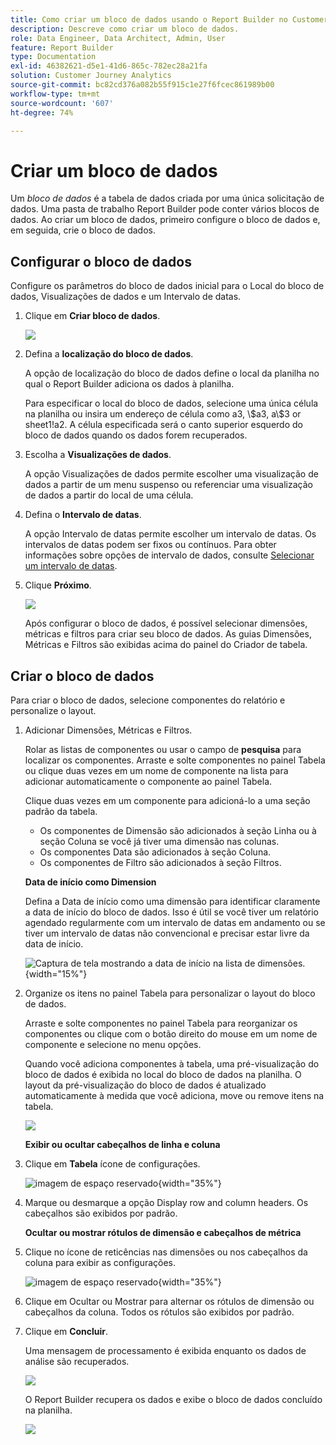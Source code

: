 ```yaml
---
title: Como criar um bloco de dados usando o Report Builder no Customer Journey Analytics
description: Descreve como criar um bloco de dados.
role: Data Engineer, Data Architect, Admin, User
feature: Report Builder
type: Documentation
exl-id: 46382621-d5e1-41d6-865c-782ec28a21fa
solution: Customer Journey Analytics
source-git-commit: bc82cd376a082b55f915c1e27f6fcec861989b00
workflow-type: tm+mt
source-wordcount: '607'
ht-degree: 74%

---
```


# Criar um bloco de dados

Um *bloco de dados* é a tabela de dados criada por uma única solicitação de dados. Uma pasta de trabalho Report Builder pode conter vários blocos de dados. Ao criar um bloco de dados, primeiro configure o bloco de dados e, em seguida, crie o bloco de dados.

## Configurar o bloco de dados

Configure os parâmetros do bloco de dados inicial para o Local do bloco de dados, Visualizações de dados e um Intervalo de datas.

1. Clique em **Criar bloco de dados**.

   ![](./assets/create_db.png)

1. Defina a **localização do bloco de dados**.

   A opção de localização do bloco de dados define o local da planilha no qual o Report Builder adiciona os dados à planilha.

   Para especificar o local do bloco de dados, selecione uma única célula na planilha ou insira um endereço de célula como a3, \\\$a3, a\\\$3 or sheet1!a2. A célula especificada será o canto superior esquerdo do bloco de dados quando os dados forem recuperados.

1. Escolha a **Visualizações de dados**.

   A opção Visualizações de dados permite escolher uma visualização de dados a partir de um menu suspenso ou referenciar uma visualização de dados a partir do local de uma célula.

1. Defina o **Intervalo de datas**.

   A opção Intervalo de datas permite escolher um intervalo de datas. Os intervalos de datas podem ser fixos ou contínuos. Para obter informações sobre opções de intervalo de dados, consulte [Selecionar um intervalo de datas](select-date-range.md).

1. Clique **Próximo**.

   ![](./assets/choose_date_data_view3.png)

   Após configurar o bloco de dados, é possível selecionar dimensões, métricas e filtros para criar seu bloco de dados. As guias Dimensões, Métricas e Filtros são exibidas acima do painel do Criador de tabela.
<!--
    ![](./assets/image9.png)
  -->


## Criar o bloco de dados

Para criar o bloco de dados, selecione componentes do relatório e personalize o layout.

1. Adicionar Dimensões, Métricas e Filtros.

   Rolar as listas de componentes ou usar o campo de **pesquisa** para localizar os componentes. Arraste e solte componentes no painel Tabela ou clique duas vezes em um nome de componente na lista para adicionar automaticamente o componente ao painel Tabela.

   Clique duas vezes em um componente para adicioná-lo a uma seção padrão da tabela.

   - Os componentes de Dimensão são adicionados à seção Linha ou à seção Coluna se você já tiver uma dimensão nas colunas.
   - Os componentes Data são adicionados à seção Coluna.
   - Os componentes de Filtro são adicionados à seção Filtros.

   **Data de início como Dimension**

   Defina a Data de início como uma dimensão para identificar claramente a data de início do bloco de dados. Isso é útil se você tiver um relatório agendado regularmente com um intervalo de datas em andamento ou se tiver um intervalo de datas não convencional e precisar estar livre da data de início.

   ![Captura de tela mostrando a data de início na lista de dimensões.](./assets/start-date-dimension.png){width="15%"}

1. Organize os itens no painel Tabela para personalizar o layout do bloco de dados.

   Arraste e solte componentes no painel Tabela para reorganizar os componentes ou clique com o botão direito do mouse em um nome de componente e selecione no menu opções.

   Quando você adiciona componentes à tabela, uma pré-visualização do bloco de dados é exibida no local do bloco de dados na planilha. O layout da pré-visualização do bloco de dados é atualizado automaticamente à medida que você adiciona, move ou remove itens na tabela.

   ![](./assets/image10.png)

   **Exibir ou ocultar cabeçalhos de linha e coluna**

1. Clique em **Tabela** ícone de configurações.

   ![imagem de espaço reservado](./assets/table-settings.png){width="35%"}

1. Marque ou desmarque a opção Display row and column headers. Os cabeçalhos são exibidos por padrão.

   **Ocultar ou mostrar rótulos de dimensão e cabeçalhos de métrica**

1. Clique no ícone de reticências nas dimensões ou nos cabeçalhos da coluna para exibir as configurações.

   ![imagem de espaço reservado](./assets/row-heading.png){width="35%"}

1. Clique em Ocultar ou Mostrar para alternar os rótulos de dimensão ou cabeçalhos da coluna. Todos os rótulos são exibidos por padrão.

1. Clique em **Concluir**.

   Uma mensagem de processamento é exibida enquanto os dados de análise são recuperados.

   ![](./assets/image11.png)

   O Report Builder recupera os dados e exibe o bloco de dados concluído na planilha.

   ![](./assets/image12.png)
